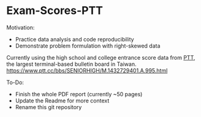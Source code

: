 # Exam-Scores-PTT

Motivation:
- Practice data analysis and code reproducibility
- Demonstrate problem formulation with right-skewed data

Currently using the high school and college entrance score data from [PTT](https://iamchucky.github.io/PttChrome/?site=ptt.cc), the largest terminal-based bulletin board in Taiwan.  
https://www.ptt.cc/bbs/SENIORHIGH/M.1432729401.A.995.html

To-Do:
- Finish the whole PDF report (currently ~50 pages)
- Update the Readme for more context
- Rename this git repository
